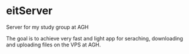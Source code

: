 eitServer
=========

Server for my study group at AGH

The goal is to achieve very fast and light app for seraching, downloading and uploading files on the VPS at AGH.
